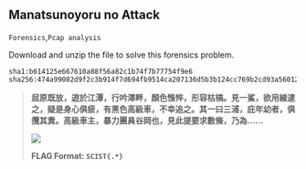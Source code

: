 ## Manatsunoyoru no Attack
`Forensics`,`Pcap analysis`

Download and unzip the file to solve this forensics problem.
```
sha1:b614125e667610a88f56a82c1b74f7b77754f9e6
sha256:474a99082d9f2c3b914f7d694fb9514ca207136d5b3b124cc769b2cd93a56012
```
> **屈原既放，遊於江潭，行吟澤畔，顏色憔悴，形容枯槁。見一鯊，欲用線逮之，疑是身心俱疲，有黑色高級車，不幸追之。其一曰三浦，庇年幼者，俱攬其責。高級車主，暴力團員谷岡也，見此提要求數條，乃為……**
> 
> ![](https://hackmd.io/_uploads/H1v0_BrFn.png)
> 
> **FLAG Format: `SCIST{.*}`**
